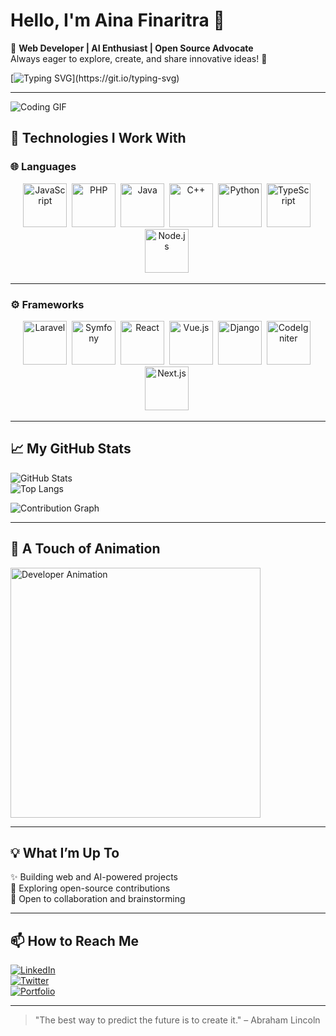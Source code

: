 # Hello, I'm Aina Finaritra 👋  

🌟 **Web Developer | AI Enthusiast | Open Source Advocate**  
Always eager to explore, create, and share innovative ideas! 🚀  

[![Typing SVG](https://readme-typing-svg.herokuapp.com?size=25&duration=3000&color=F72585&lines=Welcome+to+my+GitHub+Profile!;Passionate+about+Web+and+AI!;Open+to+Collaborations!)](https://git.io/typing-svg)

---

![Coding GIF](https://media.giphy.com/media/qgQUggAC3Pfv687qPC/giphy.gif)  

## 🔧 Technologies I Work With  

### 🌐 Languages  

<div align="center">
  <img src="https://cdn.jsdelivr.net/gh/devicons/devicon/icons/javascript/javascript-original.svg" title="JavaScript" alt="JavaScript" width="70" height="70" style="animation: bounce 1.5s infinite"/>&nbsp;
  <img src="https://cdn.jsdelivr.net/gh/devicons/devicon/icons/php/php-original.svg" title="PHP" alt="PHP" width="70" height="70" style="animation: spin 2s linear infinite"/>&nbsp;
  <img src="https://cdn.jsdelivr.net/gh/devicons/devicon/icons/java/java-original.svg" title="Java" alt="Java" width="70" height="70" style="animation: pulse 1.5s infinite"/>&nbsp;
  <img src="https://cdn.jsdelivr.net/gh/devicons/devicon/icons/cplusplus/cplusplus-original.svg" title="C++" alt="C++" width="70" height="70" style="animation: wobble 2s infinite"/>&nbsp;
  <img src="https://cdn.jsdelivr.net/gh/devicons/devicon/icons/python/python-original.svg" title="Python" alt="Python" width="70" height="70" style="animation: shake 1s infinite"/>&nbsp;
  <img src="https://cdn.jsdelivr.net/gh/devicons/devicon/icons/typescript/typescript-original.svg" title="TypeScript" alt="TypeScript" width="70" height="70" style="animation: flip 2s infinite"/>&nbsp;
  <img src="https://cdn.jsdelivr.net/gh/devicons/devicon/icons/nodejs/nodejs-original.svg" title="Node.js" alt="Node.js" width="70" height="70" style="animation: jello 1.5s infinite"/>&nbsp;
</div>  

---

### ⚙️ Frameworks  

<div align="center">
  <img src="https://cdn.jsdelivr.net/gh/devicons/devicon/icons/laravel/laravel-plain.svg" title="Laravel" alt="Laravel" width="70" height="70" style="animation: bounce 1.5s infinite"/>&nbsp;
  <img src="https://cdn.jsdelivr.net/gh/devicons/devicon/icons/symfony/symfony-original.svg" title="Symfony" alt="Symfony" width="70" height="70" style="animation: rotate 2s linear infinite"/>&nbsp;
  <img src="https://cdn.jsdelivr.net/gh/devicons/devicon/icons/react/react-original.svg" title="React" alt="React" width="70" height="70" style="animation: pulse 1.5s infinite"/>&nbsp;
  <img src="https://cdn.jsdelivr.net/gh/devicons/devicon/icons/vuejs/vuejs-original.svg" title="Vue.js" alt="Vue.js" width="70" height="70" style="animation: flash 2s infinite"/>&nbsp;
  <img src="https://cdn.jsdelivr.net/gh/devicons/devicon/icons/django/django-plain.svg" title="Django" alt="Django" width="70" height="70" style="animation: swing 1.5s infinite"/>&nbsp;
  <img src="https://cdn.jsdelivr.net/gh/devicons/devicon/icons/codeigniter/codeigniter-plain.svg" title="CodeIgniter" alt="CodeIgniter" width="70" height="70" style="animation: bounce 1.5s infinite"/>&nbsp;
  <img src="https://cdn.jsdelivr.net/gh/devicons/devicon/icons/nextjs/nextjs-original.svg" title="Next.js" alt="Next.js" width="70" height="70" style="animation: shake 2s infinite"/>&nbsp;
</div>  

---

## 📈 My GitHub Stats  

![GitHub Stats](https://github-readme-stats.vercel.app/api?username=finaritraRak&show_icons=true&theme=radical)  
![Top Langs](https://github-readme-stats.vercel.app/api/top-langs/?username=finaritraRak&layout=compact&theme=radical)  

![Contribution Graph](https://github-readme-activity-graph.cyclic.app/graph?username=finaritraRak&theme=dracula)

---

## 🎨 A Touch of Animation  

<img src="https://assets9.lottiefiles.com/packages/lf20_9jnyp3t6.json" width="400" alt="Developer Animation" />  

---

## 💡 What I’m Up To  
✨ Building web and AI-powered projects  
🔭 Exploring open-source contributions  
💬 Open to collaboration and brainstorming  

---

## 📫 How to Reach Me  
[![LinkedIn](https://img.shields.io/badge/LinkedIn-Connect-blue)](https://www.linkedin.com/in/finaritraRak/)  
[![Twitter](https://img.shields.io/badge/Twitter-Follow-1DA1F2)](https://twitter.com/finaritraRak)  
[![Portfolio](https://img.shields.io/badge/Portfolio-Visit-FF5733)](https://username.github.io/)  

---

> "The best way to predict the future is to create it." – Abraham Lincoln  
